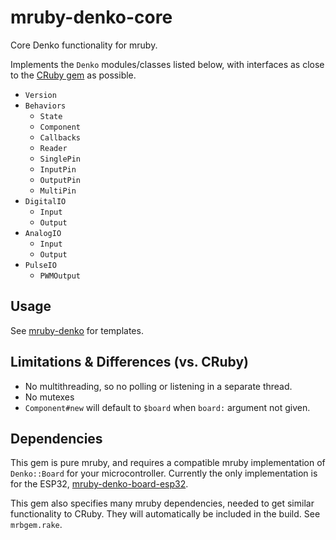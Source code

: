 # mruby-denko-core

Core Denko functionality for mruby.

Implements the `Denko` modules/classes listed below, with interfaces as close to the [CRuby gem](https://github.com/denko-rb/denko) as possible.

- `Version`
- `Behaviors`
  - `State`
  - `Component`
  - `Callbacks`
  - `Reader`
  - `SinglePin`
  - `InputPin`
  - `OutputPin`
  - `MultiPin`
- `DigitalIO`
  - `Input`
  - `Output`
- `AnalogIO`
  - `Input`
  - `Output`
- `PulseIO`
  - `PWMOutput`
  
## Usage

See [mruby-denko](https://github.com/denko-rb/mruby-denko) for templates.

## Limitations & Differences (vs. CRuby)

- No multithreading, so no polling or listening in a separate thread.
- No mutexes
- `Component#new` will default to `$board` when `board:` argument not given.

## Dependencies

This gem is pure mruby, and requires a compatible mruby implementation of `Denko::Board` for your microcontroller. Currently the only implementation is for the ESP32, [mruby-denko-board-esp32](https://github.com/denko-rb/mruby-denko-board-esp32).

This gem also specifies many mruby dependencies, needed to get similar functionality to CRuby. They will automatically be included in the build. See `mrbgem.rake`.
